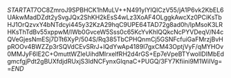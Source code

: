 $START$AT7OC8ZmroJ9SPBHCK1hMuLV++N491ylYlQlCzV55/jA1P6vk2KbEL6UAkwMadDZdt2ySvgJQx2ShKH2kEsS4wLz3XoAF4OLggkAwcXz0PCiKsTbHJ1OrQzvxY4bNTdcyi445y32KzA29hqC9UPE64TAD72g8ad0h/lpMsoK3LRHKsThTdBv55xppwM/lWb0GvceW5Sss0c65KcYvKhlQQkcNcPYVDeqV/N4cQVeGjesNmESj7DTt6XyP/504S/Rq385TbCPHQnmCj5GSNFcfuiGaFMrzjBvHpROOv4BWZZp3rSQVdCEvSRrJ+lQdYwAp4189l7gxCM43OptjVyF/qMYHOv0MMJyF6lE2C+OmuttWZleUihdMIrxelfRH2d4rGS+Ep7eVpeBTYwoIlDIMbEdgmcfgjPdt2gBUXfdjdRUxjS3ldNCFynxGlqnaC+PUGQ/3FY7Kfiini9M1WiIVg==$END$